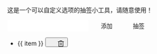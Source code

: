 这是一个可以自定义选项的抽签小工具，请随意使用！

<style>
.draw-input-group {
    display: flex;
    max-width: 24em;
}

.draw-input-item {
    width: 60%;
    padding: 0 5px;
    border: 1px var(--md-typeset-color) solid;
    border-radius: 4px;
    margin-right: 10px;
    font-size: 16px;
}

.draw-button {
    min-width: 64px;
    padding: 4px 15px;
    color: var(--md-primary-fg-color--light);
    background: var(--md-primary-bg-color);
    border: 1px var(--md-primary-fg-color) solid;
    border-radius: 4px;
    cursor: pointer;
    transition: color 0.25s, background-color 0.25s, border-color 0.25s;
}

.draw-button:hover {
    color: var(--md-primary-bg-color);
    background: var(--md-primary-fg-color--light);
    border: 1px var(--md-primary-fg-color) solid;
}

.draw-button:not(:last-child) {
    margin-right: 10px;
}

.draw-delete-button svg {
    position: relative;
    top: 2.5px;
    margin-left: 20px;
    width: 16px;
    height: 16px;
}

.draw-delete-button svg path {
    stroke: var(--md-typeset-color);
}

.draw-items {
    padding: 1px;
}

.draw-drawn {
    background-color: var(--md-primary-fg-color--light);
    transition: background-color 0.05s;
}
</style>

<div id="app">
    <div class="draw-input-group">
        <input class="draw-input-item" v-model="inputValue" type="text"/>
        <button class="draw-button" @click="addItem">添加</button>
        <button class="draw-button" @click="draw">抽签</button>
    </div>
    <ul>
        <li v-for="(item, index) in items">
            <span :class="index === drawnIndex ? 'draw-items draw-drawn' : 'draw-items'">
                {{ item }}
            </span>
             <button class="draw-delete-button" @click="deleteItem(index)">
                <svg xmlns="http://www.w3.org/2000/svg" viewBox="0 0 1024 1024"><path fill="currentColor" d="M160 256H96a32 32 0 0 1 0-64h256V95.936a32 32 0 0 1 32-32h256a32 32 0 0 1 32 32V192h256a32 32 0 1 1 0 64h-64v672a32 32 0 0 1-32 32H192a32 32 0 0 1-32-32zm448-64v-64H416v64zM224 896h576V256H224zm192-128a32 32 0 0 1-32-32V416a32 32 0 0 1 64 0v320a32 32 0 0 1-32 32m192 0a32 32 0 0 1-32-32V416a32 32 0 0 1 64 0v320a32 32 0 0 1-32 32"></path></svg>
             </button>
        </li>
        <li hidden>
            <span class="draw-items draw-drawn" hidden>

            </span>
        </li>
    </ul>
</div>

<script>
    const {createApp} = Vue

    createApp({
        data() {
            return {
                inputValue: '',
                items: [],
                drawnIndex: -1,
                isDrawing: false
            }
        },
        methods: {
            addItem() {
                if (!this.isDrawing && this.inputValue !== '') {
                    this.items.push(this.inputValue)
                }
            },
            deleteItem(index) {
                this.items.splice(index, 1)
            },
            draw() {
                if (this.items.length < 1) {
                    alert('请添加抽签选项！')
                    return
                }
                this.isDrawing = true
                let randomIndex = Math.floor(Math.random() * this.items.length) * 2 + this.items.length
                const interval = Math.min(1666 / this.items.length, 166)
                const fn = () => {
                    if (randomIndex > 0) {
                        this.drawnIndex = (this.drawnIndex + 1) % this.items.length
                        randomIndex--
                        setTimeout(fn, interval)
                    } else {
                        setTimeout(() => {
                            alert('抽中了：' + this.items[this.drawnIndex])
                            this.isDrawing = false
                        }, interval)
                    }
                }
                fn()
            }
        }
    }).mount('#app')
</script>
